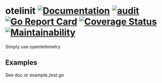 # otelinit [![Documentation](https://godoc.org/github.com/induzo/otelinit?status.svg)](http://godoc.org/github.com/induzo/otelinit) [![audit](https://github.com/induzo/otelinit/actions/workflows/audit.yml/badge.svg)](https://github.com/induzo/otelinit/actions/workflows/audit.yml) [![Go Report Card](https://goreportcard.com/badge/github.com/induzo/otelinit)](https://goreportcard.com/report/github.com/induzo/otelinit) [![Coverage Status](https://coveralls.io/repos/github/induzo/otelinit/badge.svg?branch=)](https://coveralls.io/github/induzo/otelinit?branch=main) [![Maintainability](https://api.codeclimate.com/v1/badges/163ea119e152dab7c834/maintainability)](https://codeclimate.com/github/induzo/otelinit/maintainability)

Simply use opentelemetry

## Examples

See doc or example_test.go